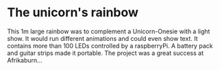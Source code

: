 
# The unicorn's rainbow

This 1m large rainbow was to complement a Unicorn-Onesie with a light show.
It would run different animations and could even show text.
It contains more than 100 LEDs controlled by a raspberryPi.
A battery pack and guitar strips made it portable.
The project was a great success at Afrikaburn...